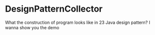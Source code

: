 # DesignPatternCollector
What the construction of program looks like in 23 Java design pattern? I wanna show you the demo
